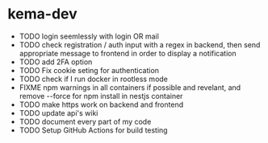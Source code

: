 # kema-dev

* TODO login seemlessly with login OR mail
* TODO check registration / auth input with a regex in backend, then send appropriate message to frontend in order to display a notification
* TODO add 2FA option
* TODO Fix cookie seting for authentication
* TODO check if I run docker in rootless mode
* FIXME npm warnings in all containers if possible and revelant, and remove --force for npm install in nestjs container
* TODO make https work on backend and frontend
* TODO update api's wiki
* TODO document every part of my code
* TODO Setup GitHub Actions for build testing
